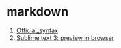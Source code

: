 # markdown

1. [Official_syntax](https://markdown.com.cn/basic-syntax/)
2. [Sublime text 3: preview in browser](https://blog.csdn.net/qq_20011607/article/details/81370236)

